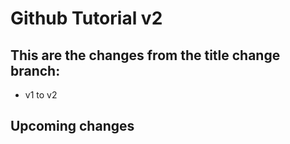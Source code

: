 # Github Tutorial v2

## This are the changes from the title change branch:
- v1 to v2

## Upcoming changes